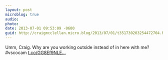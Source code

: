 ```yaml
---
layout: post
microblog: true
audio: 
photo: 
date: 2013-07-01 09:53:09 -0600
guid: http://craigmcclellan.micro.blog/2013/07/01/t351730203254472704.html
---
```

Umm, Craig. Why are you working outside instead of in here with me? #vscocam [t.co/GG8Ef9NLE...](http://t.co/GG8Ef9NLE6)
